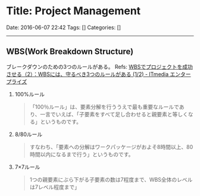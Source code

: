 # Title: Project Management

Date: 2016-06-07 22:42
Tags: []
Categories: []

<!-- toc -->

---


## WBS(Work Breakdown Structure)

ブレークダウンのための3つのルールがある。
Refs: [WBSでプロジェクトを成功させる（2）：WBSには、守るべき3つのルールがある (1/2) - ITmedia エンタープライズ](http://www.itmedia.co.jp/im/articles/1001/27/news103.html)

1. 100%ルール
    > 「100％ルール」は、要素分解を行ううえで最も重要なルールであり、一言でいえば、「子要素をすべて足し合わせると親要素と等しくなる」というものです。
2. 8/80ルール
    > すなわち、「要素への分解はワークパッケージがおよそ8時間以上、80時間以内になるまで行う」というものです。
3. 7×7ルール
    > 1つの親要素にぶら下がる子要素の数は7程度まで、WBS全体のレベルは7レベル程度まで」

